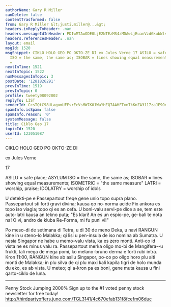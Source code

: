```yaml
---
authorName: Gary R Miller
canDelete: false
contentTrasformed: false
from: Gary R Miller &lt;justi.miller@...&gt;
headers.inReplyToHeader: .nan
headers.messageIdInHeader: PDIwMTAwODE0LjE2NTEzMS4zMDAwLjEuanVzdGkubWlsbGVyQGp1bm8uY29tPg==
headers.referencesHeader: .nan
layout: email
msgId: 1520
msgSnippet: CIKLO HOLO GEO PO OKTO-ZE DI ex Jules Verne 17 ASILU = safe place; ASYLUM
  ISO = the same, the same as; ISOBAR = lines showing equal measurements; ISOMETRIC
  =
nextInTime: 1521
nextInTopic: 1522
numMessagesInTopic: 3
postDate: '1281826291'
prevInTime: 1519
prevInTopic: 0
profile: tweety08092002
replyTo: LIST
senderId: CcsTQtC98ULagumUFFsrEcVsMW7K01WaYHEQ7AAHFTxnTkKnZA3117zaJE9OnG1zx7cdfzeek2t2u-GXgP2HsDVeEDBRijavg-lK0A
spamInfo.isSpam: false
spamInfo.reason: '0'
systemMessage: false
title: Ciklo Geo 17
topicId: 1520
userId: 123051087
---
```



 CIKLO HOLO GEO PO OKTO-ZE DI

 ex Jules Verne

 17

ASILU = safe place; ASYLUM
ISO = the same, the same as;
 ISOBAR = lines showing equal measurements; 
 ISOMETRIC = "the same measure"
LATRI = worship, praise; IDOLATRY = worship of idols

U detekti-pe e Passepartout freqe gene unio topo supra plano. 
Passepartout sti forti gravi divina; kausa qo no-norma acide Fix
ankora es topo iso viagia; topo qi es an cefa.  U boni-valu
servi-pe dice a se, tem este auto-latri kausa an tekno puta; "Es
klari!  An es un espio-pe, ge-bali te nota na!  O vi, andro de
kluba Re-Forma, mi fu puni vi!"

Po meso-di de setimana di Tetra, u di 30 de meno Deka, u navi
RANGUN kine in u steno-lo Malakka; qi lisi u pen-insula de iso
nomina ab Sumatra.  U nesia Singapor ne habe u memo-valu vista,
ka es zero monti.  Anti-co id vista ne es minus valu ra. 
Passepartout merka oligo mo-bi de Mangifera--u frukti, tali mega
de mega pomi, ko melano-bruno derma e forti rubi intra.  Kron
11:00, RANGUN kine ab asilu Singapor, po-co po oligo horo plu
alti monti de Malakka; in plu silva de qi plu maxi kali kapila
tigri de holo munda du eko, es ab vista.  U meteo; qi a-kron pa
es boni, gene muta kausa u fini qarto-ciklo de luna.
____________________________________________________________
Penny Stock Jumping 2000%
Sign up to the #1 voted penny stock newsletter for free today!
http://thirdpartyoffers.juno.com/TGL3141/4c670efab131f8fcefm06duc

